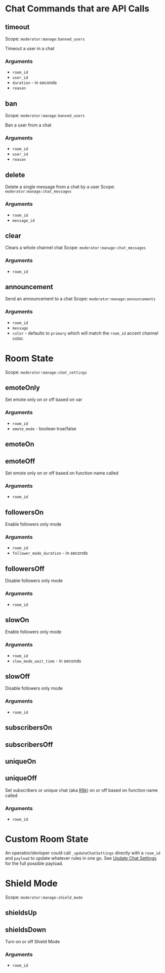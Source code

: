 # Chat Commands that are API Calls

## timeout

Scope: `moderator:manage:banned_users`

Timeout a user in a chat

### Arguments
- `room_id`
- `user_id`
- `duration` - in seconds
- `reason`

## ban

Scope: `moderator:manage:banned_users`

Ban a user from a chat

### Arguments
- `room_id`
- `user_id`
- `reason`


## delete

Delete a single message from a chat by a user
Scope: `moderator:manage:chat_messages`

### Arguments
- `room_id`
- `message_id`

## clear

Clears a whole channel chat
Scope: `moderator:manage:chat_messages`

### Arguments
- `room_id`

## announcement

Send an announcement to a chat
Scope: `moderator:manage:announcements`

### Arguments
- `room_id`
- `message`
- `color` - defaults to `primary` which will match the `room_id` accent channel color.


# Room State

Scope: `moderator:manage:chat_settings`

## emoteOnly

Set emote only on or off based on var

### Arguments
- `room_id`
- `emote_mode` - boolean true/false

## emoteOn
## emoteOff

Set emote only on or off based on function name called

### Arguments
- `room_id`

## followersOn

Enable followers only mode

### Arguments
- `room_id`
- `follower_mode_duration` - in seconds

## followersOff

Disable followers only mode

### Arguments
- `room_id`


## slowOn

Enable followers only mode

### Arguments
- `room_id`
- `slow_mode_wait_time` - in seconds

## slowOff

Disable followers only mode

### Arguments
- `room_id`

## subscribersOn
## subscribersOff
## uniqueOn
## uniqueOff

Set subscribers or unique chat (aka [R9k](https://blog.xkcd.com/2008/01/14/robot9000-and-xkcd-signal-attacking-noise-in-chat/)) on or off based on function name called

### Arguments
- `room_id`

# Custom Room State

An operatior/devloper could call `_updateChatSettings` directly with a `room_id` and `payload` to update whatever rules in one go. See [Update Chat Settings](https://dev.twitch.tv/docs/api/reference#update-chat-settings) for the full possible payload.

# Shield Mode

Scope: `moderator:manage:shield_mode`

## shieldsUp
## shieldsDown

Turn on or off Shield Mode

### Arguments
- `room_id`
